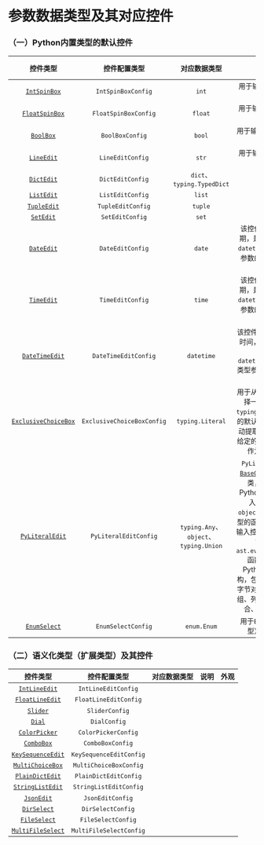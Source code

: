 #  参数数据类型及其对应控件

### （一）Python内置类型的默认控件

|                  控件类型                  |        控件配置类型        |              对应数据类型              |                             说明                             |                   外观                    |
| :----------------------------------------: | :------------------------: | :------------------------------------: | :----------------------------------------------------------: | :---------------------------------------: |
|       [`IntSpinBox`](widgets/int.md)       |     `IntSpinBoxConfig`     |                 `int`                  |                    用于输入`int`类型数据                     |   ![intspin.png](../images/intspin.png)   |
|     [`FloatSpinBox`](widgets/float.md)     |    `FloatSpinBoxConfig`    |                `float`                 |                   用于输入`float`类型数据                    | ![floatspin.png](../images/floatspin.png) |
|        [`BoolBox`](widgets/bool.md)        |      `BoolBoxConfig`       |                 `bool`                 |                    用于输入`bool`类型数据                    |   ![boolbox.png](../images/boolbox.png)   |
|        [`LineEdit`](widgets/str.md)        |      `LineEditConfig`      |                 `str`                  |                    用于输入`str`类型数据                     |  ![lineedit.png](../images/lineedit.png)  |
|               [`DictEdit`]()               |      `DictEditConfig`      |       `dict`、`typing.TypedDict`       |                                                              |                                           |
|               [`ListEdit`]()               |      `ListEditConfig`      |                 `list`                 |                                                              |                                           |
|              [`TupleEdit`]()               |     `TupleEditConfig`      |                `tuple`                 |                                                              |                                           |
|               [`SetEdit`]()                |      `SetEditConfig`       |                 `set`                  |                                                              |                                           |
|       [`DateEdit`](widgets/date.md)        |      `DateEditConfig`      |                 `date`                 | 该控件用于输入日期，是python内置`datetime.date`类型参数的默认输入控件。 |       ![](../images/date_edit.png)        |
|       [`TimeEdit`](widgets/time.md)        |      `TimeEditConfig`      |                 `time`                 | 该控件用于输入日期，是python内置`datetime.time`类型参数的默认输入控件。 |       ![](../images/time_edit.png)        |
|   [`DateTimeEdit`](widgets/datetime.md)    |    `DateTimeEditConfig`    |               `datetime`               | 该控件用于输入日期时间，是python内置`datetime.datetime`类型参数的默认输入控件。 |     ![](../images/datetime_edit.png)      |
| [`ExclusiveChoiceBox`](widgets/literal.md) | `ExclusiveChoiceBoxConfig` |            `typing.Literal`            | 用于从一组选项中选择一个选项，是`typing.Literal`类型的默认控件，可以自动提取`Literal`所有给定的字面量并将其作为可选项。 |  ![](../images/exclusive_choice_box.png)  |
|     [`PyLiteralEdit`](widgets/any.md)      |   `PyLiteralEditConfig`    | `typing.Any`、`object`、`typing.Union` | `PyLiteralEdit`是[`BaseCodeEdit`](widgets/base_code_edit.md)的子类，主要用于Python字面量的输入，是`Any`、`object`、`Union`等类型的函数参数的默认输入控件。 `Python字面量`是指`ast.eval_literal()`函数支持任意Python字面量结构，包括：字符串、字节对象、数值、元组、列表、字典、集合、布尔值等。 |          ![](../images/any.png)           |
|      [`EnumSelect`](widgets/enum.md)       |     `EnumSelectConfig`     |              `enum.Enum`               |                用于`Enum`（枚举类型）值的输入                |       ![](../images/enumselect.png)       |

### （二）语义化类型（扩展类型）及其控件

|       控件类型        |      控件配置类型       | 对应数据类型 | 说明 | 外观 |
| :-------------------: | :---------------------: | :----------: | :--: | :--: |
|   [`IntLineEdit`]()   |   `IntLineEditConfig`   |              |      |      |
|  [`FloatLineEdit`]()  |  `FloatLineEditConfig`  |              |      |      |
|     [`Slider`]()      |     `SliderConfig`      |              |      |      |
|      [`Dial`]()       |      `DialConfig`       |              |      |      |
|   [`ColorPicker`]()   |   `ColorPickerConfig`   |              |      |      |
|    [`ComboBox`]()     |    `ComboBoxConfig`     |              |      |      |
| [`KeySequenceEdit`]() | `KeySequenceEditConfig` |              |      |      |
| [`MultiChoiceBox`]()  | `MultiChoiceBoxConfig`  |              |      |      |
|  [`PlainDictEdit`]()  |  `PlainDictEditConfig`  |              |      |      |
| [`StringListEdit`]()  | `StringListEditConfig`  |              |      |      |
|    [`JsonEdit`]()     |    `JsonEditConfig`     |              |      |      |
|    [`DirSelect`]()    |    `DirSelectConfig`    |              |      |      |
|   [`FileSelect`]()    |   `FileSelectConfig`    |              |      |      |
| [`MultiFileSelect`]() | `MultiFileSelectConfig` |              |      |      |

